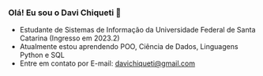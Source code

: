 ### Olá! Eu sou o Davi Chiqueti 👋

- Estudante de Sistemas de Informação da Universidade Federal de Santa Catarina (Ingresso em 2023.2)
- Atualmente estou aprendendo POO, Ciência de Dados, Linguagens Python e SQL
- Entre em contato por E-mail: davichiqueti@gmail.com


